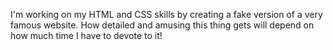 I'm working on my HTML and CSS skills by creating a fake version of a very famous website. How detailed and amusing this thing gets will depend on how much time I have to devote to it!
